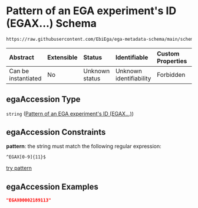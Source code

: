# Pattern of an EGA experiment's ID (EGAX...) Schema

```txt
https://raw.githubusercontent.com/EbiEga/ega-metadata-schema/main/schemas/EGA.experiment.json#/properties/objectId/allOf/1/properties/egaAccession
```



| Abstract            | Extensible | Status         | Identifiable            | Custom Properties | Additional Properties | Access Restrictions | Defined In                                                                           |
| :------------------ | :--------- | :------------- | :---------------------- | :---------------- | :-------------------- | :------------------ | :----------------------------------------------------------------------------------- |
| Can be instantiated | No         | Unknown status | Unknown identifiability | Forbidden         | Allowed               | none                | [EGA.experiment.json\*](../../../schemas/EGA.experiment.json "open original schema") |

## egaAccession Type

`string` ([Pattern of an EGA experiment's ID (EGAX...)](ega-12-definitions-pattern-of-an-ega-experiments-id-egax.md))

## egaAccession Constraints

**pattern**: the string must match the following regular expression:&#x20;

```regexp
^EGAX[0-9]{11}$
```

[try pattern](https://regexr.com/?expression=%5EEGAX%5B0-9%5D%7B11%7D%24 "try regular expression with regexr.com")

## egaAccession Examples

```json
"EGAX00002189113"
```

